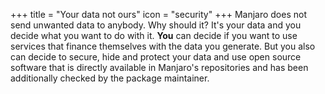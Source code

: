 +++
title = "Your data not ours"
icon = "security"
+++
Manjaro does not send unwanted data to anybody. Why should it? It's your data and you decide what you want to do with it. **You** can decide if you want to use services that finance themselves with the data you generate. But you also can decide to secure, hide and protect your data and use open source software that is directly available in Manjaro's repositories and has been additionally checked by the package maintainer.